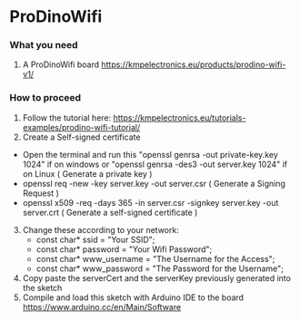 # ProDinoWifi

### What you need
1) A ProDinoWifi board https://kmpelectronics.eu/products/prodino-wifi-v1/

### How to proceed
1) Follow the tutorial here: https://kmpelectronics.eu/tutorials-examples/prodino-wifi-tutorial/
2) Create a Self-signed certificate
  - Open the terminal and run this "openssl genrsa -out private-key.key 1024" if on windows or "openssl genrsa -des3 -out server.key 1024" if on Linux ( Generate a private key )
  - openssl req -new -key server.key -out server.csr ( Generate a Signing Request )
  - openssl x509 -req -days 365 -in server.csr -signkey server.key -out server.crt ( Generate a self-signed certificate )
3) Change these according to your network:
    - const char* ssid = "Your SSID";
    - const char* password = "Your Wifi Password";
    - const char* www_username = "The Username for the Access";
    - const char* www_password = "The Password for the Username";
4) Copy paste the serverCert and the serverKey previously generated into the sketch
5) Compile and load this sketch with Arduino IDE to the board https://www.arduino.cc/en/Main/Software

  
